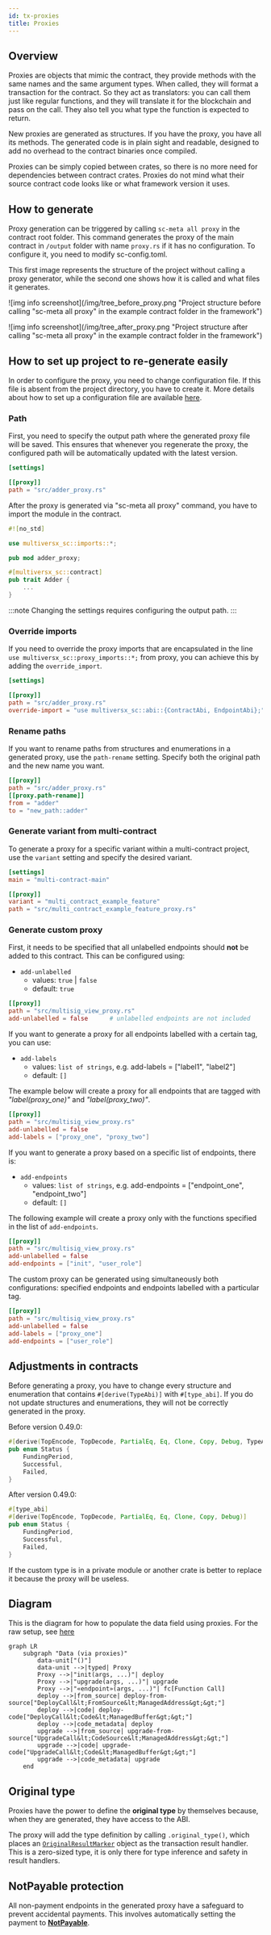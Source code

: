 ```yaml
---
id: tx-proxies
title: Proxies
---
```


[comment]: # (mx-abstract)

## Overview

Proxies are objects that mimic the contract, they provide methods with the same names and the same argument types. When called, they will format a transaction for the contract. So they act as translators: you can call them just like regular functions, and they will translate it for the blockchain and pass on the call. They also tell you what type the function is expected to return.

New proxies are generated as structures. If you have the proxy, you have all its methods. The generated code is in plain sight and readable, designed to add no overhead to the contract binaries once compiled.

Proxies can be simply copied between crates, so there is no more need for dependencies between contract crates. Proxies do not mind what their source contract code looks like or what framework version it uses.

[comment]: # (mx-context-auto)

## How to generate

Proxy generation can be triggered by calling `sc-meta all proxy` in the contract root folder. This command generates the proxy of the main contract in `/output` folder with name `proxy.rs` if it has no configuration. To configure it, you need to modify sc-config.toml.

This first image represents the structure of the project without calling a proxy generator, while the second one shows how it is called and what files it generates.

![img info screenshot](/img/tree_before_proxy.png "Project structure before calling "sc-meta all proxy" in the example contract folder in the framework")

![img info screenshot](/img/tree_after_proxy.png "Project structure after calling "sc-meta all proxy" in the example contract folder in the framework")

[comment]: # (mx-context-auto)

## How to set up project to re-generate easily

In order to configure the proxy, you need to change configuration file. If this file is absent from the project directory, you have to create it. More details about how to set up a configuration file are available [here](../meta/sc-config/).

### Path

First, you need to specify the output path where the generated proxy file will be saved. This ensures that whenever you regenerate the proxy, the configured path will be automatically updated with the latest version.

```toml title=sc-config.toml
[settings]

[[proxy]]
path = "src/adder_proxy.rs"
```

After the proxy is generated via "sc-meta all proxy" command, you have to import the module in the contract.

```rust title=adder.rs
#![no_std]

use multiversx_sc::imports::*;

pub mod adder_proxy;

#[multiversx_sc::contract]
pub trait Adder {
    ...
}
```

:::note
Changing the settings requires configuring the output path.
:::
### Override imports
If you need to override the proxy imports that are encapsulated in the line `use multiversx_sc::proxy_imports::*;` from proxy, you can achieve this by adding the `override_import`.


```toml title=sc-config.toml
[settings]

[[proxy]]
path = "src/adder_proxy.rs"
override-import = "use multiversx_sc::abi::{ContractAbi, EndpointAbi};"
```

### Rename paths
If you want to rename paths from structures and enumerations in a generated proxy, use the `path-rename` setting. Specify both the original path and the new name you want.

```toml title=sc-config.toml
[[proxy]]
path = "src/adder_proxy.rs"
[[proxy.path-rename]]
from = "adder"
to = "new_path::adder"
```

### Generate variant from multi-contract
To generate a proxy for a specific variant within a multi-contract project, use the `variant` setting and specify the desired variant.

```toml title=multicontract.toml
[settings]
main = "multi-contract-main"

[[proxy]]
variant = "multi_contract_example_feature"
path = "src/multi_contract_example_feature_proxy.rs"
```

### Generate custom proxy

First, it needs to be specified that all unlabelled endpoints should **not** be added to this contract. This can be configured using:
- `add-unlabelled`
  - values: `true` | `false`
  - default: `true`

```toml title=multicontract.toml
[[proxy]]
path = "src/multisig_view_proxy.rs"
add-unlabelled = false      # unlabelled endpoints are not included
```
If you want to generate a proxy for all endpoints labelled with a certain tag, you can use:
- `add-labels`
  - values: `list of strings`, e.g. add-labels = ["label1", "label2"]
  - default: `[]`

The example below will create a proxy for all endpoints that are tagged with *"label(proxy_one)"* and *"label(proxy_two)"*.

```toml title=multicontract.toml
[[proxy]]
path = "src/multisig_view_proxy.rs"
add-unlabelled = false
add-labels = ["proxy_one", "proxy_two"]
```

If you want to generate a proxy based on a specific list of endpoints, there is:
- `add-endpoints`
  - values: `list of strings`, e.g. add-endpoints = ["endpoint_one", "endpoint_two"]
  - default: `[]`

The following example will create a proxy only with the functions specified in the list of `add-endpoints`.

```toml title=multicontract.toml
[[proxy]]
path = "src/multisig_view_proxy.rs"
add-unlabelled = false
add-endpoints = ["init", "user_role"]
```
The custom proxy can be generated using simultaneously both configurations: specified endpoints and endpoints labelled with a particular tag.
```toml title=multicontract.toml
[[proxy]]
path = "src/multisig_view_proxy.rs"
add-unlabelled = false
add-labels = ["proxy_one"]
add-endpoints = ["user_role"]
```

[comment]: # (mx-context-auto)

## Adjustments in contracts

Before generating a proxy, you have to change every structure and enumeration that contains `#[derive(TypeAbi)]` with `#[type_abi]`. If you do not update structures and enumerations, they will not be correctly generated in the proxy.

Before version 0.49.0:
```rust title=lib.rs
#[derive(TopEncode, TopDecode, PartialEq, Eq, Clone, Copy, Debug, TypeAbi)]
pub enum Status {
    FundingPeriod,
    Successful,
    Failed,
}
```
After version 0.49.0:
```rust title=lib.rs
#[type_abi]
#[derive(TopEncode, TopDecode, PartialEq, Eq, Clone, Copy, Debug)]
pub enum Status {
    FundingPeriod,
    Successful,
    Failed,
}
```
If the custom type is in a private module or another crate is better to replace it because the proxy will be useless.


[comment]: # (mx-context-auto)

## Diagram

This is the diagram for how to populate the data field using proxies. For the raw setup, see [here](tx-data#diagram)

```mermaid
graph LR
    subgraph "Data (via proxies)"
        data-unit["()"]
        data-unit -->|typed| Proxy
        Proxy -->|"init(args, ...)"| deploy
        Proxy -->|"upgrade(args, ...)"| upgrade
        Proxy -->|"«endpoint»(args, ...)"| fc[Function Call]
        deploy -->|from_source| deploy-from-source["DeployCall&lt;FromSource&lt;ManagedAddress&gt;&gt;"]
        deploy -->|code| deploy-code["DeployCall&lt;Code&lt;ManagedBuffer&gt;&gt;"]
        deploy -->|code_metadata| deploy
        upgrade -->|from_source| upgrade-from-source["UpgradeCall&lt;CodeSource&lt;ManagedAddress&gt;&gt;"]
        upgrade -->|code| upgrade-code["UpgradeCall&lt;Code&lt;ManagedBuffer&gt;&gt;"]
        upgrade -->|code_metadata| upgrade
    end
```


[comment]: # (mx-context-auto)

## Original type

Proxies have the power to define the **original type** by themselves because, when they are generated, they have access to the ABI.

The proxy will add the type definition by calling `.original_type()`, which places an [`OriginalResultMarker`](tx-result-handlers#original-result-marker) object as the transaction result handler. This is a zero-sized type, it is only there for type inference and safety in result handlers.


[comment]: # (mx-context-auto)

## NotPayable protection

All non-payment endpoints in the generated proxy have a safeguard to prevent accidental payments. This involves automatically setting the payment to [**NotPayable**](tx-payment#notpayable).
